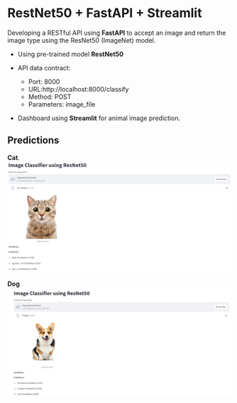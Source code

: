 # RestNet50 + FastAPI + Streamlit

Developing a RESTful API using **FastAPI** to accept an image and return the image type using the ResNet50 (ImageNet) model.

- Using pre-trained model **RestNet50**
- API data contract:
  - Port: 8000
  - URL:http://localhost:8000/classify
  - Method: POST
  - Parameters: image_file

- Dashboard using **Streamlit** for animal image prediction.

## Predictions

**Cat**.
![Cat Prediction](predictions/cat_prediction.png)

**Dog**
![Dog Prediction](predictions/dog_prediction.jpg)




